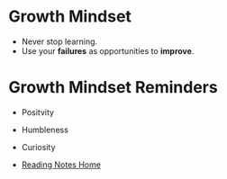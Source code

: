 # Growth Mindset
- Never stop learning. 
- Use your **failures** as opportunities to **improve**.
# Growth Mindset Reminders
- Positvity
- Humbleness
- Curiosity






- [Reading Notes Home](https://vektur.github.io/reading-notes-3/)